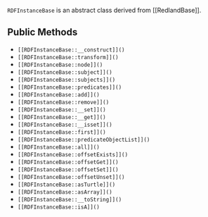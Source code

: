 `RDFInstanceBase` is an abstract class derived from [[RedlandBase]].

## Public Methods

* `[[RDFInstanceBase::__construct]]()`
* `[[RDFInstanceBase::transform]]()`
* `[[RDFInstanceBase::node]]()`
* `[[RDFInstanceBase::subject]]()`
* `[[RDFInstanceBase::subjects]]()`
* `[[RDFInstanceBase::predicates]]()`
* `[[RDFInstanceBase::add]]()`
* `[[RDFInstanceBase::remove]]()`
* `[[RDFInstanceBase::__set]]()`
* `[[RDFInstanceBase::__get]]()`
* `[[RDFInstanceBase::__isset]]()`
* `[[RDFInstanceBase::first]]()`
* `[[RDFInstanceBase::predicateObjectList]]()`
* `[[RDFInstanceBase::all]]()`
* `[[RDFInstanceBase::offsetExists]]()`
* `[[RDFInstanceBase::offsetGet]]()`
* `[[RDFInstanceBase::offsetSet]]()`
* `[[RDFInstanceBase::offsetUnset]]()`
* `[[RDFInstanceBase::asTurtle]]()`
* `[[RDFInstanceBase::asArray]]()`
* `[[RDFInstanceBase::__toString]]()`
* `[[RDFInstanceBase::isA]]()`

